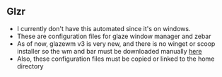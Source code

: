## Glzr

* I currently don't have this automated since it's on windows.
* These are configuration files for glaze window manager and zebar
* As of now, glazewm v3 is very new, and there is no winget or scoop installer
so the wm and bar must be downloaded manually 
[here](https://github.com/glzr-io/glazewm)
* Also, these configuration files must be copied or linked to the home directory

